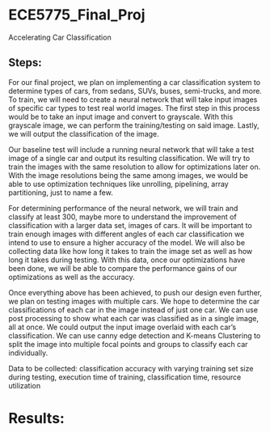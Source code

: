 # ECE5775_Final_Proj
Accelerating Car Classification

## Steps:
For our final project, we plan on implementing a car classification system to determine types of cars, from sedans, SUVs, buses, semi-trucks, and more. To train, we will need to create a neural network that will take input images of specific car types to test real world images. The first step in this process would be to take an input image and convert to grayscale. With this grayscale image, we can perform the training/testing on said image. Lastly, we will output the classification of the image.
	
Our baseline test will include a running neural network that will take a test image of a single car and output its resulting classification. We will try to train the images with the same resolution to allow for optimizations later on. With the image resolutions being the same among images, we would be able to use optimization techniques like unrolling, pipelining, array partitioning, just to name a few.
	
For determining performance of the neural network, we will train and classify at least 300, maybe more to understand the improvement of classification with a larger data set, images of cars. It will be important to train enough images with different angles of each car classification we intend to use to ensure a higher accuracy of the model. We will also be collecting data like how long it takes to train the image set as well as how long it takes during testing. With this data, once our optimizations have been done, we will be able to compare the performance gains of our optimizations as well as the accuracy.
	
Once everything above has been achieved, to push our design even further, we plan on testing images with multiple cars. We hope to determine the car classifications of each car in the image instead of just one car. We can use post processing to show what each car was classified as in a single image, all at once. We could output the input image overlaid with each car’s classification. We can use canny edge detection and K-means Clustering to split the image into multiple focal points and groups to classify each car individually.


Data to be collected: classification accuracy with varying training set size during testing, execution time of training, classification time, resource utilization


# Results:
